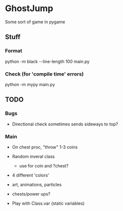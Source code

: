 # GhostJump
Some sort of game in pygame


## Stuff

### Format

python -m black --line-length 100 main.py

### Check (for 'compile time' errors)

python -m mypy main.py



## TODO

### Bugs
- Directional check sometimes sends sideways to top?

### Main

- On chest proc, "throw" 1-3 coins
- Random inveral class
    - use for coin and ?chest?

- 4 different 'colors'
- art, animations, particles
- chests/power ups?

- Play with Class.var (static variables)